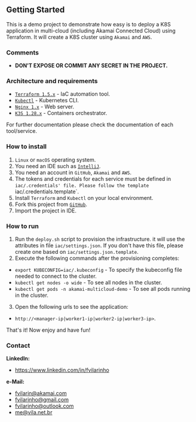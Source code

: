 Getting Started
---------------
This is a demo project to demonstrate how easy is to deploy a K8S application in multi-cloud 
(including Akamai Connected Cloud) using Terraform.
It will create a K8S cluster using `Akamai` and `AWS`.

### Comments
- **DON'T EXPOSE OR COMMIT ANY SECRET IN THE PROJECT.**

### Architecture and requirements
- [`Terraform 1.5.x`](https://www.terraform.io) - IaC automation tool.
- [`Kubectl`](https://kubernetes.io/docs/tasks/tools/) - Kubernetes CLI.
- [`Nginx 1.x`](https://www.nginx.com) - Web server.
- [`K3S 1.28.x`](https://k3s.io) - Containers orchestrator.

For further documentation please check the documentation of each tool/service.

### How to install
1. `Linux` or `macOS` operating system.
2. You need an IDE such as [`IntelliJ`](https://www.jetbrains.com/pt-br/idea).
3. You need an account in `GitHub`, `Akamai` and `AWS`.
4. The tokens and credentials for each service must be defined in `iac/.credentials' file. Please follow the template 
`iac/.credentials.template`.
5. Install `Terraform` and `Kubectl` on your local environment.
6. Fork this project from [`GitHub`](https://www.github.com).
7. Import the project in IDE.

### How to run
1. Run the `deploy.sh` script to provision the infrastructure. it will use the attributes in file `iac/settings.json`. 
If you don't have this file, please create one based on `iac/settings.json.template`. 
2. Execute the following commands after the provisioning completes:
- `export KUBECONFIG=iac/.kubeconfig` - To specify the kubeconfig file needed to connect to the cluster.
- `kubectl get nodes -o wide` - To see all nodes in the cluster.
- `kubectl get pods -n akamai-multicloud-demo` - To see all pods running in the cluster.
3. Open the following urls to see the application:
- `http://<manager-ip|worker1-ip|worker2-ip|worker3-ip>`. 

That's it! Now enjoy and have fun!

### Contact
**LinkedIn:**
- https://www.linkedin.com/in/fvilarinho

**e-Mail:**
- fvilarin@akamai.com
- fvilarinho@gmail.com
- fvilarinho@outlook.com
- me@vila.net.br
